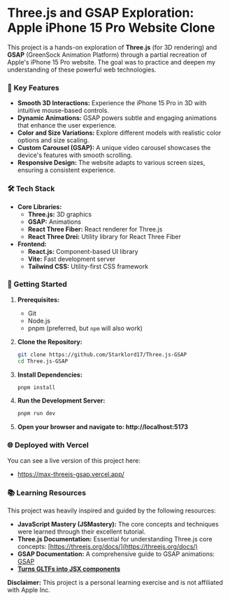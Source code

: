 # Three.js and GSAP Exploration: Apple iPhone 15 Pro Website Clone

This project is a hands-on exploration of **Three.js** (for 3D rendering) and **GSAP** (GreenSock Animation Platform) through a partial recreation of Apple's iPhone 15 Pro website.  The goal was to practice and deepen my understanding of these powerful web technologies.

### 🎯 Key Features

*   **Smooth 3D Interactions:** Experience the iPhone 15 Pro in 3D with intuitive mouse-based controls.
*   **Dynamic Animations:** GSAP powers subtle and engaging animations that enhance the user experience.
*   **Color and Size Variations:** Explore different models with realistic color options and size scaling.
*   **Custom Carousel (GSAP):** A unique video carousel showcases the device's features with smooth scrolling.
*   **Responsive Design:** The website adapts to various screen sizes, ensuring a consistent experience.

### 🛠️ Tech Stack

*   **Core Libraries:**
    *   **Three.js:** 3D graphics
    *   **GSAP:** Animations
    *   **React Three Fiber:** React renderer for Three.js
    *   **React Three Drei:**  Utility library for React Three Fiber 
*   **Frontend:**
    *   **React.js:** Component-based UI library
    *   **Vite:** Fast development server
    *   **Tailwind CSS:** Utility-first CSS framework

### 🚀 Getting Started

1.  **Prerequisites:**
    *   Git
    *   Node.js
    *   pnpm (preferred, but `npm` will also work)

2.  **Clone the Repository:**
    ```bash
    git clone https://github.com/Starklord17/Three.js-GSAP
    cd Three.js-GSAP
    ```

3.  **Install Dependencies:**
    ```bash
    pnpm install
    ```

4.  **Run the Development Server:**
    ```bash
    pnpm run dev
    ```
5. **Open your browser and navigate to: http://localhost:5173**

   
### 🌐 Deployed with Vercel
You can see a live version of this project here:

- https://max-threejs-gsap.vercel.app/


### 📚 Learning Resources

This project was heavily inspired and guided by the following resources:

*   **JavaScript Mastery (JSMastery):** The core concepts and techniques were learned through their excellent tutorial.
*   **Three.js Documentation:**  Essential for understanding Three.js core concepts: [https://threejs.org/docs/](https://threejs.org/docs/)
*   **GSAP Documentation:**  A comprehensive guide to GSAP animations: [GSAP](https://gsap.com/docs/v3/)
* [**Turns GLTFs into JSX components**](https://github.com/pmndrs/gltfjsx)

**Disclaimer:** This project is a personal learning exercise and is not affiliated with Apple Inc.
